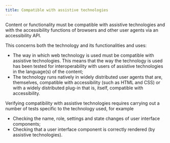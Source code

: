 ```yaml
---
title: Compatible with assistive technologies
---
```


Content or functionality must be compatible with assistive technologies and with the accessibility functions of browsers and other user agents via an accessibility API.

This concerns both the technology and its functionalities and uses:

- The way in which web technology is used must be compatible with assistive technologies. This means that the way the technology is used has been tested for interoperability with users of assistive technologies in the language(s) of the content;
- The technology runs natively in widely distributed user agents that are, themselves, compatible with accessibility (such as HTML and CSS) or with a widely distributed plug-in that is, itself, compatible with accessibility.

Verifying compatibility with assistive technologies requires carrying out a number of tests specific to the technology used, for example

- Checking the name, role, settings and state changes of user interface components;
- Checking that a user interface component is correctly rendered (by assistive technologies).
